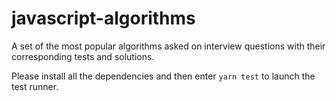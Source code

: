 # javascript-algorithms

A set of the most popular algorithms asked on interview questions with their corresponding tests and solutions.

Please install all the dependencies and then enter `yarn test` to launch the test runner.
